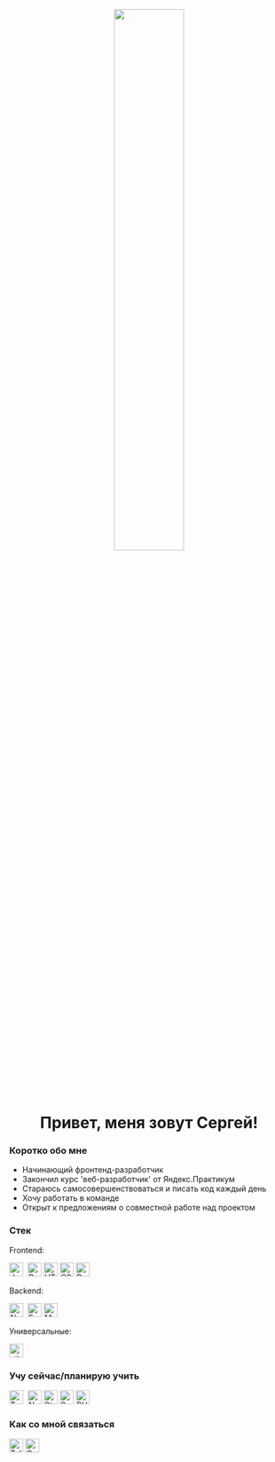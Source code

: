 <div align="center">
  <img src="https://media.giphy.com/media/v1.Y2lkPTc5MGI3NjExNXpqYXRvMGR4azl1aTdiNjI4OHpiNmFzM3F6bDU2dzVkMnNkOWl3aiZlcD12MV9pbnRlcm5hbF9naWZfYnlfaWQmY3Q9Zw/FcqKy4Kj7XOK0hCW4g/giphy.gif" width="50%"/>
</div>
 <h1 align="center"> Привет, меня зовут Сергей! </h1>
  


### Коротко обо мне
- Начинающий фронтенд-разработчик
- Закончил курс 'веб-разработчик' от Яндекс.Практикум
- Стараюсь самосовершенствоваться и писать код каждый день
- Хочу работать в команде
- Открыт к предложениям о совместной работе над проектом

### Стек

Frontend:

<img src="https://img.shields.io/badge/JavaScript-282C34?logo=javascript&logoColor=F7DF1E" alt="JavaScript logo" title="JavaScript" height="25" />&nbsp;
<img src="https://img.shields.io/badge/React-282C34?logo=react&logoColor=61DAFB" alt="React logo" title="React" height="25" />
<img src="https://img.shields.io/badge/HTML5-282C34?logo=html5&logoColor=E34F26" alt="HTML5 logo" title="HTML5" height="25" />
<img src="https://img.shields.io/badge/CSS3-282C34?logo=css3&logoColor=1572B6" alt="CSS3 logo" title="CSS3" height="25" />
<img src="https://img.shields.io/badge/Redux-282C34?logo=redux&logoColor=764ABC" alt="Redux logo" title="Redux" height="25" />

Backend:

<img src="https://img.shields.io/badge/Node.js-282C34?logo=node.js&logoColor=339933" alt="Node.js logo" title="Node.js" height="25" />&nbsp;
<img src="https://img.shields.io/badge/Express-282C34?logo=express&logoColor=FFFFFF" alt="Express.js logo" title="Express.js" height="25" />
<img src="https://img.shields.io/badge/MongoDB-282C34?logo=mongodb&logoColor=47A248" alt="MongoDB logo" title="MongoDB" height="25" />

Универсальные:

<img src="https://img.shields.io/badge/Git-282C34?logo=git&logoColor=F05032" alt="git logo" title="Git" height="25" />

### Учу сейчас/планирую учить

<img src="https://img.shields.io/badge/TypeScript-282C34?logo=typescript&logoColor=3178C6" alt="TypeScript logo" title="TypeScript" height="25" />&nbsp;
<img src="https://img.shields.io/badge/Next.js-282C34?logo=next.js&logoColor=FFFFFF" alt="Next.js logo" title="Next.js" height="25" />
<img src="https://img.shields.io/badge/Styled_Components-282C34?logo=styled-components&logoColor=DB7093" alt="Styled components logo" title="Styled components" height="25" />
<img src="https://img.shields.io/badge/Sass-282C34?logo=sass&logoColor=CC6699" alt="Sass logo" title="Sass" height="25" />
<img src="https://img.shields.io/badge/PHP-282C34?logo=php&logoColor=764ABC" alt="PHP logo" title="PHP" height="25" />&nbsp;

### Как со мной связаться
[<img src="https://img.shields.io/badge/Telegram-282C34?logo=telegram&logoColor=2CA5E0" alt="Telegram logo" title="Telegram" height="25" />](https://t.me/SergeySkotselyas)
[<img src="https://img.shields.io/badge/Gmail-282C34?logo=gmail&logoColor=D14836" alt="Gmail logo" title="Gmail" height="25" />](mailto:sergey.skotselias@gmail.com)

<!--
**8Gato8/8Gato8** is a ✨ _special_ ✨ repository because its `README.md` (this file) appears on your GitHub profile.

Here are some ideas to get you started:

- 🔭 I’m currently working on ...
- 🌱 I’m currently learning ...
- 👯 I’m looking to collaborate on ...
- 🤔 I’m looking for help with ...
- 💬 Ask me about ...
- 📫 How to reach me: ...
- 😄 Pronouns: ...
- ⚡ Fun fact: ...
-->
